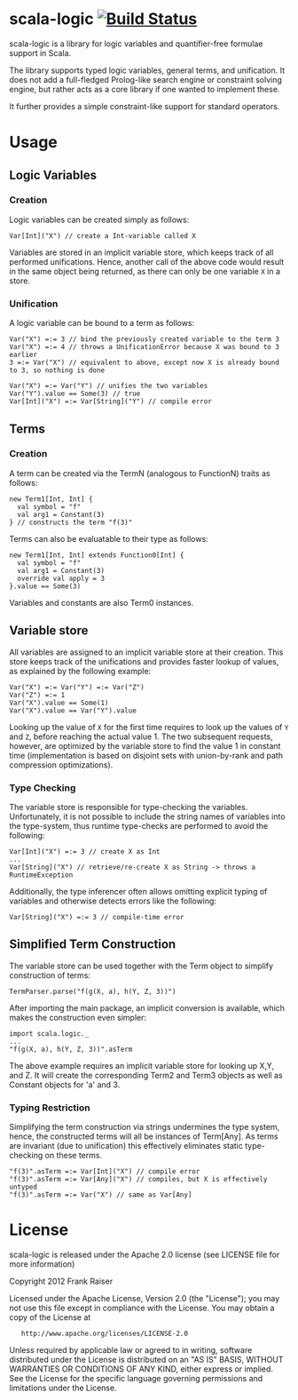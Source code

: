 scala-logic [![Build Status](https://travis-ci.org/FrankRaiser/scala-logic.png)](https://travis-ci.org/FrankRaiser/scala)
===========

scala-logic is a library for logic variables and quantifier-free formulae support in Scala. 

The library supports typed logic variables, general terms, and unification. It does not
add a full-fledged Prolog-like search engine or constraint solving engine, but rather acts
as a core library if one wanted to implement these.

It further provides a simple constraint-like support for standard operators.

Usage
=====

Logic Variables
----

### Creation ###

Logic variables can be created simply as follows:

    Var[Int]("X") // create a Int-variable called X

Variables are stored in an implicit variable store, which keeps track of all performed unifications.
Hence, another call of the above code would result in the same object being returned, as there can
only be one variable `X` in a store.

### Unification ###

A logic variable can be bound to a term as follows:   

    Var("X") =:= 3 // bind the previously created variable to the term 3
    Var("X") =:= 4 // throws a UnificationError because X was bound to 3 earlier
    3 =:= Var("X") // equivalent to above, except now X is already bound to 3, so nothing is done
   
    Var("X") =:= Var("Y") // unifies the two variables
    Var("Y").value == Some(3) // true
    Var[Int]("X") =:= Var[String]("Y") // compile error
   
Terms
----

### Creation ###

A term can be created via the TermN (analogous to FunctionN) traits as follows:

    new Term1[Int, Int] {
      val symbol = "f"
      val arg1 = Constant(3)
    } // constructs the term "f(3)"
    
Terms can also be evaluatable to their type as follows:

    new Term1[Int, Int] extends Function0[Int] {
      val symbol = "f"
      val arg1 = Constant(3)
      override val apply = 3
    }.value == Some(3)
    
Variables and constants are also Term0 instances.

Variable store
----

All variables are assigned to an implicit variable store at their creation. This store keeps track
of the unifications and provides faster lookup of values, as explained by the following example:

    Var("X") =:= Var("Y") =:= Var("Z")
    Var("Z") =:= 1
    Var("X").value == Some(1)
    Var("X").value == Var("Y").value
   
Looking up the value of `X` for the first time requires to look up the values of `Y` and `Z`, before
reaching the actual value 1. The two subsequent requests, however, are optimized by the variable
store to find the value 1 in constant time (implementation is based on disjoint sets with union-by-rank
and path compression optimizations). 

### Type Checking ###

The variable store is responsible for type-checking the variables. Unfortunately, it is not possible
to include the string names of variables into the type-system, thus runtime type-checks are performed
to avoid the following:

    Var[Int]("X") =:= 3 // create X as Int
    ...
    Var[String]("X") // retrieve/re-create X as String -> throws a RuntimeException
    
Additionally, the type inferencer often allows omitting explicit typing of variables and otherwise
detects errors like the following:

    Var[String]("X") =:= 3 // compile-time error
    
Simplified Term Construction
----

The variable store can be used together with the Term object to simplify construction of terms:

    TermParser.parse("f(g(X, a), h(Y, Z, 3))")
    
After importing the main package, an implicit conversion is available, which makes the construction
even simpler:

    import scala.logic._
    ...
    "f(g(X, a), h(Y, Z, 3))".asTerm
    
The above example requires an implicit variable store for looking up X,Y, and Z. It will
create the corresponding Term2 and Term3 objects as well as Constant objects for 'a' and 3.

### Typing Restriction ###

Simplifying the term construction via strings undermines the type system, hence, the
constructed terms will all be instances of Term[Any]. As terms are invariant (due to unification)
this effectively eliminates static type-checking on these terms.

    "f(3)".asTerm =:= Var[Int]("X") // compile error
    "f(3)".asTerm =:= Var[Any]("X") // compiles, but X is effectively untyped
    "f(3)".asTerm =:= Var("X") // same as Var[Any]    

License
=======

scala-logic is released under the Apache 2.0 license (see LICENSE file for more information)

   Copyright 2012 Frank Raiser

   Licensed under the Apache License, Version 2.0 (the "License");
   you may not use this file except in compliance with the License.
   You may obtain a copy of the License at

       http://www.apache.org/licenses/LICENSE-2.0

   Unless required by applicable law or agreed to in writing, software
   distributed under the License is distributed on an "AS IS" BASIS,
   WITHOUT WARRANTIES OR CONDITIONS OF ANY KIND, either express or implied.
   See the License for the specific language governing permissions and
   limitations under the License.
